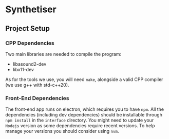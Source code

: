 # Synthetiser

## Project Setup

### CPP Dependencies

Two main libraries are needed to compile the program:
- libasound2-dev 
- libx11-dev

As for the tools we use, you will need `make`, alongside a valid CPP compiler (we use g++ with std-c++20).

### Front-End Dependencies

The front-end app runs on electron, which requires you to have `npm`.
All the dependencies (including dev dependencies) should be installable through `npm install` in the `interface` directory.
You might need to update your `Nodejs` version as some dependencies require recent versions.
To help manage your versions you should consider using `nvm`.
